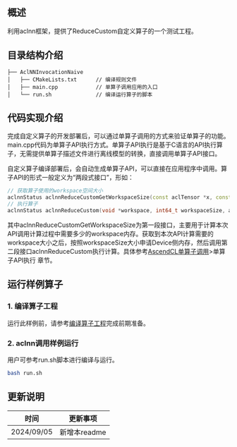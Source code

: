 ## 概述
利用aclnn框架，提供了ReduceCustom自定义算子的一个测试工程。

## 目录结构介绍

```
├── AclNNInvocationNaive
│   ├── CMakeLists.txt      // 编译规则文件
│   ├── main.cpp            // 单算子调用应用的入口
│   └── run.sh              // 编译运行算子的脚本
```

## 代码实现介绍

完成自定义算子的开发部署后，可以通过单算子调用的方式来验证单算子的功能。main.cpp代码为单算子API执行方式。单算子API执行是基于C语言的API执行算子，无需提供单算子描述文件进行离线模型的转换，直接调用单算子API接口。

自定义算子编译部署后，会自动生成单算子API，可以直接在应用程序中调用。算子API的形式一般定义为“两段式接口”，形如：

```cpp
// 获取算子使用的workspace空间大小
aclnnStatus aclnnReduceCustomGetWorkspaceSize(const aclTensor *x, const alcTensor *out, uint64_t workspaceSize, aclOpExecutor **executor);
// 执行算子
aclnnStatus aclnnReduceCustom(void *workspace, int64_t workspaceSize, aclOpExecutor **executor, aclrtStream stream);
```

其中aclnnReduceCustomGetWorkspaceSize为第一段接口，主要用于计算本次API调用计算过程中需要多少的workspace内存。获取到本次API计算需要的workspace大小之后，按照workspaceSize大小申请Device侧内存，然后调用第二段接口aclnnReduceCustom执行计算。具体参考[AscendCL单算子调用](https://hiascend.com/document/redirect/CannCommunityAscendCInVorkSingleOp)>单算子API执行 章节。

## 运行样例算子

### 1. 编译算子工程

运行此样例前，请参考[编译算子工程](../README.md#operatorcompile)完成前期准备。

### 2. aclnn调用样例运行

  用户可参考run.sh脚本进行编译与运行。
  ```bash
  bash run.sh
  ```

## 更新说明


| 时间       | 更新事项     |
| ---------- | ------------ |
| 2024/09/05 | 新增本readme |
